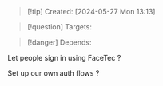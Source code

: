 
>[!tip] Created: [2024-05-27 Mon 13:13]

>[!question] Targets: 

>[!danger] Depends: 

Let people sign in using FaceTec ?

Set up our own auth flows ?